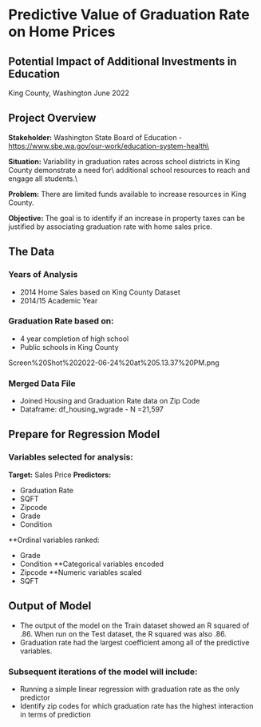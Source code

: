 # Predictive Value of Graduation Rate on Home Prices
## Potential Impact of Additional Investments in Education
King County, Washington
June 2022

## Project Overview
**Stakeholder:** Washington State Board of Education - https://www.sbe.wa.gov/our-work/education-system-health\

**Situation:** Variability in graduation rates across school districts in King County demonstrate a need for\ additional school resources to reach and engage all students.\

**Problem:** There are limited funds available to increase resources in King County.

**Objective:** The goal is to identify if an increase in property taxes can be justified by associating graduation rate with home sales price.

## The Data
### Years of Analysis
- 2014 Home Sales based on King County Dataset 
- 2014/15 Academic Year

### Graduation Rate based on:
- 4 year completion of high school
- Public schools in King County

Screen%20Shot%202022-06-24%20at%205.13.37%20PM.png

### Merged Data File
- Joined Housing and Graduation Rate data on Zip Code 
- Dataframe: df_housing_wgrade - N =21,597

## Prepare for Regression Model
### Variables selected for analysis:
**Target:** Sales Price 
**Predictors:**
- Graduation Rate
- SQFT
- Zipcode
- Grade
- Condition

**Ordinal variables ranked:
- Grade
- Condition
**Categorical variables encoded
- Zipcode
**Numeric variables scaled
- SQFT

## Output of Model
 - The output of the model on the Train dataset showed an R squared of .86. When run on the Test dataset, the R squared was also .86.
 - Graduation rate had the largest coefficient among all of the predictive variables. 

### Subsequent iterations of the model will include:
- Running a simple linear regression with graduation rate as the only predictor
- Identify zip codes for which graduation rate has the highest interaction in terms of prediction
